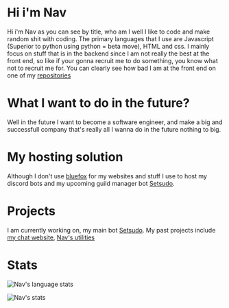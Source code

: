 # Hi i'm Nav
Hi i'm Nav as you can see by title, who am I well I like to code and make random shit with coding. The primary languages that I use are Javascript (Superior to python using python = beta move), HTML and css. I mainly focus on stuff that is in the backend since I am not really the best at the front end, so like if your gonna recruit me to do something, you know what not to recruit me for. You can clearly see how bad I am at the front end on one of my [repositories](https://github.com/BDWNAV/socket.io-chat-project)

# What I want to do in the future?
Well in the future I want to become a software engineer, and make a big and successfull company that's really all I wanna do in the future nothing to big.

# My hosting solution
Although I don't use [bluefox](https://bluefoxhost.com) for my websites and stuff I use to host my discord bots and my upcoming guild manager bot [Setsudo](https://github.com/BDWNAV/Setsudo).

# Projects
I am currently working on, my main bot [Setsudo](https://github.com/BDWNAV/Setsudo). My past projects include [my chat website](https://github.com/BDWNAV/socket.io-chat-project), [Nav's utilities](https://github.com/BDWNAV/Navs-utilites) 

# Stats
![Nav's language stats](https://github-readme-stats.vercel.app/api?username=BDWNAV&hide=prs&count_private=true&show_icons=true&title_color=c9d1d9&text_color=c9d1d9&icon_color=6e7681&bg_color=0d1117&border_color=30363d&locale=en)

![Nav's stats](https://github-readme-stats.vercel.app/api/top-langs/?username=BDWNAV&title_color=c9d1d9&text_color=c9d1d9&icon_color=6e7681&bg_color=0d1117&border_color=30363d&locale=en)
